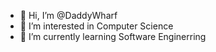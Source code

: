 - 👋 Hi, I’m @DaddyWharf
- 👀 I’m interested in Computer Science 
- 🌱 I’m currently learning Software Enginerring

<!---
DaddyWharf/DaddyWharf is a ✨ special ✨ repository because its `README.md` (this file) appears on your GitHub profile.
You can click the Preview link to take a look at your changes.
--->
